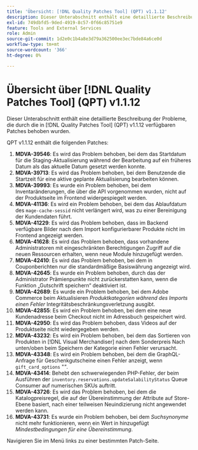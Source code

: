 ```yaml
---
title: 'Übersicht: [!DNL Quality Patches Tool] (QPT) v1.1.12'
description: Dieser Unterabschnitt enthält eine detaillierte Beschreibung der Probleme, die durch die in Version 1.1.12  [!DNL Quality Patches Tool]  Patches behoben wurden.
exl-id: 749dbfd5-9ded-4919-8c57-0f66c85751e9
feature: Tools and External Services
role: Admin
source-git-commit: 1d2e0c1b4a8e3d79a362500ee3ec7bde84a6ce0d
workflow-type: tm+mt
source-wordcount: '366'
ht-degree: 0%

---
```


# Übersicht über [!DNL Quality Patches Tool] (QPT) v1.1.12

Dieser Unterabschnitt enthält eine detaillierte Beschreibung der Probleme, die durch die in [!DNL Quality Patches Tool] (QPT) v1.1.12 verfügbaren Patches behoben wurden.

QPT v1.1.12 enthält die folgenden Patches:

1. **MDVA-39546**: Es wird das Problem behoben, bei dem das Startdatum für die Staging-Aktualisierung während der Bearbeitung auf ein früheres Datum als das aktuelle Datum gesetzt werden konnte.
1. **MDVA-39713**: Es wird das Problem behoben, bei dem Benutzende die Startzeit für eine aktive geplante Aktualisierung bearbeiten können.
1. **MDVA-39993**: Es wurde ein Problem behoben, bei dem Inventaränderungen, die über die API vorgenommen wurden, nicht auf der Produktseite im Frontend widergespiegelt werden.
1. **MDVA-41136**: Es wird ein Problem behoben, bei dem das Ablaufdatum des `mage-cache-sessid` nicht verlängert wird, was zu einer Bereinigung der Kundendaten führt.
1. **MDVA-41229**: Es wird das Problem behoben, dass im Backend verfügbare Bilder nach dem Import konfigurierbarer Produkte nicht im Frontend angezeigt werden.
1. **MDVA-41628**: Es wird das Problem behoben, dass vorhandene Administratoren mit eingeschränkten Berechtigungen Zugriff auf die neuen Ressourcen erhalten, wenn neue Module hinzugefügt werden.
1. **MDVA-42410**: Es wird das Problem behoben, bei dem in Couponberichten nur die standardmäßige Basiswährung angezeigt wird.
1. **MDVA-42645**: Es wurde ein Problem behoben, durch das der Administrator Prämienpunkte nicht zurückerstatten kann, wenn die Funktion „Gutschrift speichern“ deaktiviert ist.
1. **MDVA-42689**: Es wurde ein Problem behoben, bei dem Adobe Commerce beim Aktualisieren *Produktkategorien während des Imports einen Fehler* Integritätsbeschränkungsverletzung ausgibt.
1. **MDVA-42855**: Es wird ein Problem behoben, bei dem eine neue Kundenadresse beim Checkout nicht im Adressbuch gespeichert wird.
1. **MDVA-42950**: Es wird das Problem behoben, dass Videos auf der Produktseite nicht wiedergegeben werden.
1. **MDVA-43232**: Es wird ein Problem behoben, bei dem das Sortieren von Produkten in [!DNL Visual Merchandiser] nach dem Sonderpreis Nach unten/oben beim Speichern der Kategorie einen Fehler verursacht.
1. **MDVA-43348**: Es wird ein Problem behoben, bei dem die GraphQL-Anfrage für Geschenkgutscheine einen Fehler anzeigt, wenn `gift_card_options` &quot;*&quot;*.
1. **MDVA-43414**: Behebt den schwerwiegenden PHP-Fehler, der beim Ausführen der `inventory.reservations.updateSalabilityStatus` Queue Consumer auf numerischen SKUs auftritt.
1. **MDVA-43726**: Es wird das Problem behoben, bei dem die Katalogpreisregel, die auf der Übereinstimmung der Attribute auf Store-Ebene basiert, nach einer teilweisen Neuindizierung nicht angewendet werden kann.
1. **MDVA-43731**: Es wurde ein Problem behoben, bei dem *Suchsynonyme* nicht mehr funktionieren, wenn ein Wert in hinzugefügt *Mindestbedingungen für eine Übereinstimmung*.

Navigieren Sie im Menü links zu einer bestimmten Patch-Seite.
